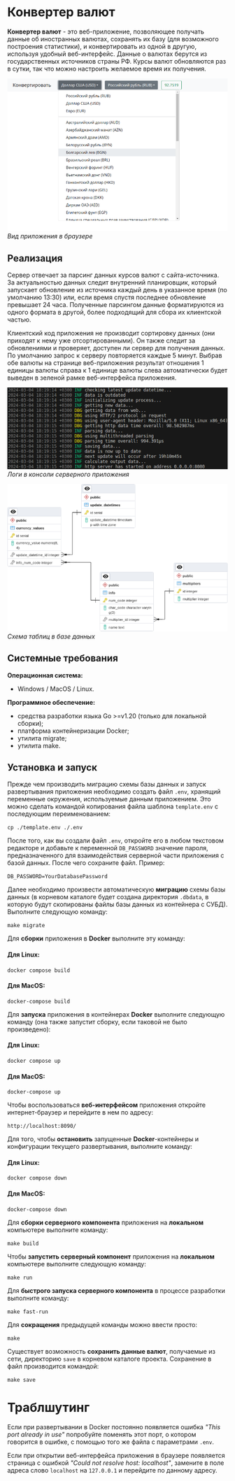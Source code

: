 # Конвертер валют

**Конвертер валют** - это веб-приложение, позволяющее получать данные об иностранных валютах, сохранять их базу (для возможного построения статистики), и конвертировать из одной в другую, используя удобный веб-интерфейс. Данные о валютах берутся из государственных источников страны РФ. Курсы валют обновляются раз в сутки, так что можно настроить желаемое время их получения.

![Скриншот](./screenshot.png "Вид в браузере")\
*Вид приложения в браузере*

## Реализация

Сервер отвечает за парсинг данных курсов валют с сайта-источника. За актуальностью данных следит внутренний планировщик, который запускает обновление из источника каждый день в указанное время (по умолчанию 13:30) или, если время спустя последнее обновление превышает 24 часа. Полученные парсингом данные форматируются из одного формата в другой, более подходящий для сбора их клиентской частью.

Клиентский код приложения не производит сортировку данных (они приходят к нему уже отсортированными). Он также следит за обновлениями и проверяет, доступен ли сервер для получения данных. По умолчанию запрос к серверу повторяется каждые 5 минут. Выбрав обе валюты на странице веб-приложения результат отношения 1 единицы валюты справа к 1 единице валюты слева автоматически будет выведен в зеленой рамке веб-интерфейса приложения.

![Консоль](./console.png "Логи в консоли приложения")\
*Логи в консоли серверного приложения*

![Схема](./docs/database/postgres/schema.png "Схема базы данных")\
*Схема таблиц в базе данных*

## Системные требования

**Операционная система:**

- Windows / MacOS / Linux.

**Программное обеспечение:**

- средства разработки языка Go >=v1.20 (только для локальной сборки);
- платформа контейнеризации Docker;
- утилита migrate;
- утилита make.

## Установка и запуск

Прежде чем производить миграцию схемы базы данных и запуск развертывания приложения необходимо создать файл `.env`, хранящий переменные окружения, используемые данным приложением. Это можно сделать командой копирования файла шаблона `template.env` с последующим переименованием:

```
cp ./template.env ./.env
```

После того, как вы создали файл `.env`, откройте его в любом текстовом редакторе и добавьте к переменной `DB_PASSWORD` значение пароля, предназначенного для взаимодействия серверной части приложения с базой данных. После чего сохраните файл. Пример:

```
DB_PASSWORD=YourDatabasePassword
```

Далее необходимо произвести автоматическую **миграцию** схемы базы данных (в корневом каталоге будет создана директория `.dbdata`, в которую будут скопированы файлы базы данных из контейнера с СУБД). Выполните следующую команду:

```
make migrate
```

Для **сборки** приложения в **Docker** выполните эту команду:

#### Для Linux:

```
docker compose build
```

#### Для MacOS:

```
docker-compose build
```

Для **запуска** приложения в контейнерах **Docker** выполните следующую команду (она также запустит сборку, если таковой не было произведено):

#### Для Linux:

```
docker compose up
```

#### Для MacOS:

```
docker-compose up
```

Чтобы воспользоваться **веб-интерфейсом** приложения откройте интернет-браузер и перейдите в нем по адресу:

```
http://localhost:8090/
```

Для того, чтобы **остановить** запущенные **Docker**-контейнеры и конфигурации текущего развертывания, выполните команду:

#### Для Linux:

```
docker compose down
```

#### Для MacOS:

```
docker-compose down
```

Для **сборки серверного компонента** приложения на **локальном** компьютере выполните команду:

```
make build
```

Чтобы **запустить серверный компонент** приложения на **локальном** компьютере выполните следующую команду:

```
make run
```

Для **быстрого запуска серверного компонента** в процессе разработки выполните команду:

```
make fast-run
```

Для **сокращения** предыдущей команды можно ввести просто:

```
make
```

Существует возможность **сохранить данные валют**, получаемые из сети, директорию `save` в корневом каталоге проекта. Сохранение в файл производится командой:

```
make save
```

# Траблшутинг

Если при развертывании в Docker постоянно появляется ошибка *"This port already in use"* попробуйте поменять этот порт, о котором говорится в ошибке, с помощью того же файла с параметрами `.env`.

Если при открытии веб-интерфейса приложения в браузере появляется страница с ошибкой *"Could not resolve host: localhost"*, замените в поле адреса слово `localhost` на `127.0.0.1` и перейдите по данному адресу.
